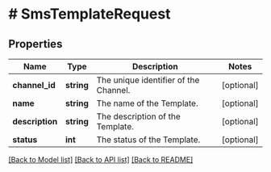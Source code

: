 # # SmsTemplateRequest

## Properties

Name | Type | Description | Notes
------------ | ------------- | ------------- | -------------
**channel_id** | **string** | The unique identifier of the Channel. | [optional]
**name** | **string** | The name of the Template. | [optional]
**description** | **string** | The description of the Template. | [optional]
**status** | **int** | The status of the Template. | [optional]

[[Back to Model list]](../../README.md#models) [[Back to API list]](../../README.md#endpoints) [[Back to README]](../../README.md)

